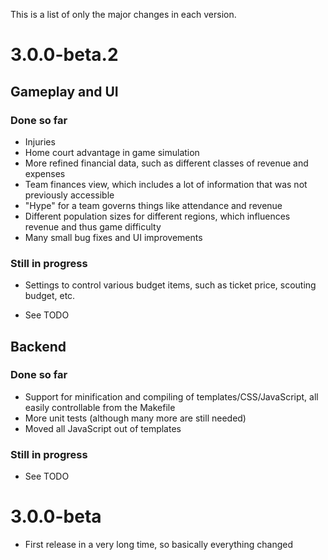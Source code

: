 This is a list of only the major changes in each version.

# 3.0.0-beta.2

## Gameplay and UI

### Done so far

- Injuries
- Home court advantage in game simulation
- More refined financial data, such as different classes of revenue and expenses
- Team finances view, which includes a lot of information that was not previously accessible
- "Hype" for a team governs things like attendance and revenue
- Different population sizes for different regions, which influences revenue and thus game difficulty
- Many small bug fixes and UI improvements

### Still in progress

- Settings to control various budget items, such as ticket price, scouting budget, etc.

- See TODO

## Backend

### Done so far

- Support for minification and compiling of templates/CSS/JavaScript, all easily controllable from the Makefile
- More unit tests (although many more are still needed)
- Moved all JavaScript out of templates

### Still in progress

- See TODO

# 3.0.0-beta

- First release in a very long time, so basically everything changed